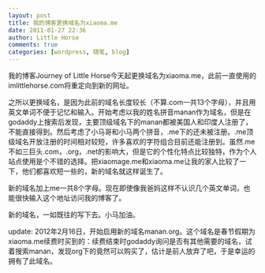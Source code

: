 ```yaml
---
layout: post
title: 我的博客更换域名为xiaoma.me
date: 2011-01-27 22:36
author: Little Horse
comments: true
categories: [wordpress, 随笔, blog]
---
```

我的博客Journey of Little Horse今天起更换域名为xiaoma.me，此前一直使用的imlittlehorse.com将重定向到新的网址。

之所以更换域名，是因为此前的域名长度较长（不算.com一共13个字母），并且用英文单词不便于记忆和输入。开始考虑以我的姓名拼音manan作为域名，但是在godaddy上搜索后发现，主要顶级域名下的manan都被美国人和印度人注册了，不能直接得到。然后考虑了小马哥和小马两个拼音，.me下的还未被注册。.me顶级域名开放注册的时间相对较短，许多喜欢的字符组合目前还能注册到。虽然.me不如三巨头.com，.org，.net的影响大，但是它的个性化特点比较独特，作为个人站点使用是个不错的选择。把xiaomage.me和xiaoma.me让我的家人比较了一下，他们都喜欢短一些的，新的域名就这样诞生了。

新的域名加上me一共8个字母。现在即使像我爸妈这样不认识几个英文单词，也能很快输入这个地址访问我的博客了。

新的域名，一如既往的写下去。小马加油。

update: 2012年2月16日，开始启用新的域名manan.org。这个域名是春节假期为xiaoma.me续费时买到的：续费结束时godaddy询问是否有其他需要的域名，试着搜索manan，发现org下的竟然可以购买了，估计是前人放弃了吧，于是幸运的拥有了此域名。
